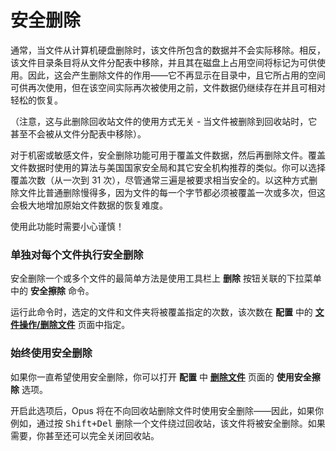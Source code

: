 # 安全删除

通常，当文件从计算机硬盘删除时，该文件所包含的数据并不会实际移除。相反，该文件目录条目将从文件分配表中移除，并且其在磁盘上占用空间将标记为可供使用。因此，这会产生删除文件的作用——它不再显示在目录中，且它所占用的空间可供再次使用，但在该空间实际再次被使用之前，文件数据仍继续存在并且可相对轻松的恢复。

（注意，这与此删除回收站文件的使用方式无关 - 当文件被删除到回收站时，它甚至不会被从文件分配表中移除）。

对于机密或敏感文件，安全删除功能可用于覆盖文件数据，然后再删除文件。覆盖文件数据时使用的算法与美国国家安全局和其它安全机构推荐的类似。你可以选择覆盖次数（从一次到 31 次），尽管通常三遍是被要求相当安全的。以这种方式删除文件比普通删除慢得多，因为文件的每一个字节都必须被覆盖一次或多次，但这会极大地增加原始文件数据的恢复难度。

使用此功能时需要小心谨慎！

### 单独对每个文件执行安全删除

安全删除一个或多个文件的最简单方法是使用工具栏上 **删除** 按钮关联的下拉菜单中的 **安全擦除** 命令。

运行此命令时，选定的文件和文件夹将被覆盖指定的次数，该次数在 **配置** 中的 **[文件操作/删除文件](/Manual/preferences/preferences_categories/file_operations/deleting_files.zh.md)** 页面中指定。

### 始终使用安全删除

如果你一直希望使用安全删除，你可以打开 **配置** 中 **[删除文件](/Manual/preferences/preferences_categories/file_operations/deleting_files.zh.md)** 页面的 **使用安全擦除** 选项。

开启此选项后，Opus 将在不向回收站删除文件时使用安全删除——因此，如果你例如，通过按 <kbd>Shift+Del</kbd> 删除一个文件绕过回收站，该文件将被安全删除。如果需要，你甚至还可以完全关闭回收站。